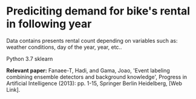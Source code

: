 # Prediciting demand for bike's rental in following year

Data contains presents rental count depending on variables such as: weather conditions, day of the year, year, etc..

Python 3.7
sklearn

**Relevant paper:**
Fanaee-T, Hadi, and Gama, Joao, 'Event labeling combining ensemble detectors and background knowledge', Progress in Artificial Intelligence (2013): pp. 1-15, Springer Berlin Heidelberg, [Web Link].

